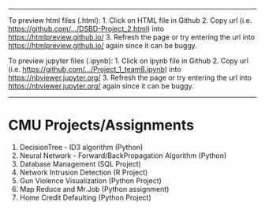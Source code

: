 
************************************************************************************************************************
To preview html files (.html):
	1.  Click on HTML file in Github
	2.  Copy url (i.e. https://github.com/.../DSBD-Project_2.html) into 
	    https://htmlpreview.github.io/ 
	3.  Refresh the page or try entering the url into https://htmlpreview.github.io/ again since it can be buggy.
	
To preview jupyter files (.ipynb):
	1.  Click on ipynb file in Github
	2.  Copy url (i.e. https://github.com/.../Project_1_team8.ipynb) into 
	    https://nbviewer.jupyter.org/
	3.  Refresh the page or try entering the url into https://nbviewer.jupyter.org/ again since it can be buggy.

*************************************************************************************************************************


# CMU Projects/Assignments

1. DecisionTree - ID3 algorithm (Python)
2. Neural Network - Forward/BackPropagation Algorithm (Python)
3. Database Management (SQL Project)
4. Network Intrusion Detection (R Project)
5. Gun Violence Visualization (Python Project)
6. Map Reduce and Mr.Job (Python assignment)
7. Home Credit Defaulting (Python Project)  

